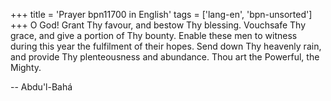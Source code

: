 +++
title = 'Prayer bpn11700 in English'
tags = ['lang-en', 'bpn-unsorted']
+++
O God! Grant Thy favour, and bestow Thy blessing. Vouchsafe Thy grace, and give a portion of Thy bounty. Enable these men to witness during this year the fulfilment of their hopes. 
Send down Thy heavenly rain, and provide Thy plenteousness and abundance. Thou art the Powerful, the Mighty.

-- Abdu'l-Bahá
